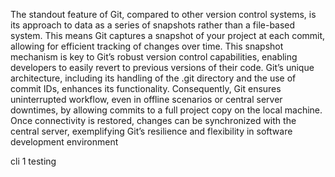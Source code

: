 The standout feature of Git, compared to other version control systems, is its approach to data as a series of snapshots rather than a file-based system. This means Git captures a snapshot of your project at each commit, allowing for efficient tracking of changes over time. This snapshot mechanism is key to Git’s robust version control capabilities, enabling developers to easily revert to previous versions of their code. Git’s unique architecture, including its handling of the .git directory and the use of commit IDs, enhances its functionality. Consequently, Git ensures uninterrupted workflow, even in offline scenarios or central server downtimes, by allowing commits to a full project copy on the local machine. Once connectivity is restored, changes can be synchronized with the central server, exemplifying Git’s resilience and flexibility in software development environment


cli 1 testing